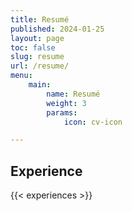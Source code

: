 ```yaml
---
title: Resumé
published: 2024-01-25
layout: page
toc: false
slug: resume
url: /resume/
menu:
    main:
        name: Resumé
        weight: 3
        params: 
            icon: cv-icon

---
```


## Experience

{{< experiences >}}
